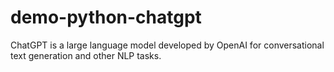 # demo-python-chatgpt
ChatGPT is a large language model developed by OpenAI for conversational text generation and other NLP tasks.
